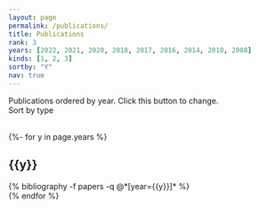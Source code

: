 ```yaml
---
layout: page
permalink: /publications/
title: Publications
rank: 3
years: [2022, 2021, 2020, 2018, 2017, 2016, 2014, 2010, 2008]
kinds: [1, 2, 3] 
sortby: "Y"
nav: true
---
```

<!-- kinds: 1 = Journals, 2 = Conferences, 3 = Others -->
<!-- _pages/publications.md -->
<div>
			<span id="binit-text">Publications ordered by year. Click this button to change. </span>
				<div class = "btn-group btn-group-sm btnlink">
					<a class="btn btn-sm" role="button" id="bsort-toggle">
					   <span class="fas fa-sort"></span>	
					   <span id="bsort-span">Sort by type</span>
					</a>
				</div>
		<br>
		 <!-- <strong><sup>&#42;</sup></strong> indicates equal first-author contribution.  -->
			<p id="demo"></p>
</div>

<div class="publications" id="div-by-year">
	{%- for y in page.years %}
	<div id={{y}}>
	  <h2 class="year">{{y}}
				<span class="fake-icon">
					<a>
						<i id="bsec-toggle-{{y}}" onclick="closeyeardiv({{y}})" style="color:var(--global-divider-color)" class="fas fa-angle-down">
						</i>
					</a>
				</span>
		</h2>
		<div id="papers-{{y}}">
			{% bibliography -f papers -q @*[year={{y}}]* %}
		</div>
	</div>
	{% endfor %}
</div>

<div class="publications" id="div-by-kind" style="display:none">
	{%- for k in page.kinds -%}
						{%- if k == 1 -%}
									<div id={{k}}>
										<h2 class="year">Journals<span class="fake-icon"><a><i id="bsec-toggle-{{k}}" onclick="closeyeardiv({{k}})" style="color:var(--global-divider-color)" class="fas fa-angle-down"></i></a></span></h2>
										<div id="papers-{{k}}">
												{%- bibliography -f papers -q @*[kind=Journal]* -%}
										</div>
									</div>
									{%- elsif k == 2 -%}
									<div id={{k}}>
										<h2 class="year">Conferences<span class="fake-icon"><a><i id="bsec-toggle-{{k}}" onclick="closeyeardiv({{k}})" style="color:var(--global-divider-color)" class="fas fa-angle-down"></i></a></span></h2>
										<div id="papers-{{k}}">
												{%- bibliography -f papers -q @*[kind=Conference]* -%}
										</div>
									</div>
									{%- else -%}
									<div id={{k}}>
										<h2 class="year">Others<span class="fake-icon"><a><i id="bsec-toggle-{{k}}" onclick="closeyeardiv({{k}})" style="color:var(--global-divider-color)" class="fas fa-angle-down"></i></a></span></h2>
										<div id="papers-{{k}}">
												{%- bibliography -f papers -q @*[kind=Other]* -%}
										</div>
									</div>
									{%- endif -%}
		{%- endfor -%}
</div>	